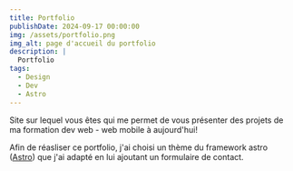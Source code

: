 ```yaml
---
title: Portfolio
publishDate: 2024-09-17 00:00:00
img: /assets/portfolio.png
img_alt: page d'accueil du portfolio
description: |
  Portfolio
tags:
  - Design
  - Dev
  - Astro
---
```



Site sur lequel vous êtes qui me permet de vous présenter des projets de ma formation dev web - web mobile à aujourd'hui!

Afin de réasliser ce portfolio, j'ai choisi un thème du framework astro ([Astro](https://astro.build/)) que j'ai adapté en lui ajoutant un formulaire de contact.
